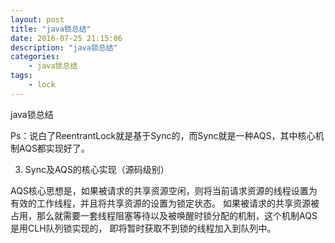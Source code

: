 ```yaml
---
layout: post
title: "java锁总结"
date: 2016-07-25 21:15:06 
description: "java锁总结"
categories: 
    - java锁总结
tags:
    - lock
---
```


java锁总结

<!--more-->

Ps：说白了ReentrantLock就是基于Sync的，而Sync就是一种AQS，其中核心机制AQS都实现好了。

3.    Sync及AQS的核心实现（源码级别）

AQS核心思想是，如果被请求的共享资源空闲，则将当前请求资源的线程设置为有效的工作线程，并且将共享资源的设置为锁定状态。
如果被请求的共享资源被占用，那么就需要一套线程阻塞等待以及被唤醒时锁分配的机制，这个机制AQS是用CLH队列锁实现的，
即将暂时获取不到锁的线程加入到队列中。